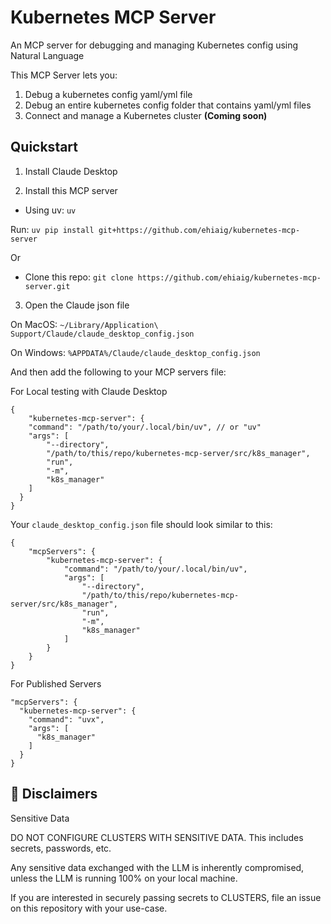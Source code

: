 # Kubernetes MCP Server

An MCP server for debugging and managing Kubernetes config using Natural Language

This MCP Server lets you:
1. Debug a kubernetes config yaml/yml file
2. Debug an entire kubernetes config folder that contains yaml/yml files
3. Connect and manage a Kubernetes cluster **(Coming soon)**


## Quickstart
1. Install Claude Desktop

3. Install this MCP server

- Using uv: `uv`

Run: `uv pip install git+https://github.com/ehiaig/kubernetes-mcp-server`

Or 

- Clone this repo:
`git clone https://github.com/ehiaig/kubernetes-mcp-server.git`

3. Open the Claude json file

  On MacOS: `~/Library/Application\ Support/Claude/claude_desktop_config.json`

  On Windows: `%APPDATA%/Claude/claude_desktop_config.json`

And then add the following to your MCP servers file:

For Local testing with Claude Desktop
```
{
    "kubernetes-mcp-server": {
    "command": "/path/to/your/.local/bin/uv", // or "uv"
    "args": [
        "--directory",
        "/path/to/this/repo/kubernetes-mcp-server/src/k8s_manager",
        "run",
        "-m",
        "k8s_manager"
    ]
  }
}
```

Your `claude_desktop_config.json` file should look similar to this:

```
{
    "mcpServers": {
        "kubernetes-mcp-server": {
            "command": "/path/to/your/.local/bin/uv",
            "args": [
                "--directory",
                "/path/to/this/repo/kubernetes-mcp-server/src/k8s_manager",
                "run",
                "-m",
                "k8s_manager"
            ]
        }
    }
}
```

For Published Servers

```
"mcpServers": {
  "kubernetes-mcp-server": {
    "command": "uvx",
    "args": [
      "k8s_manager"
    ]
  }
}
```

## 🚧 Disclaimers

Sensitive Data

DO NOT CONFIGURE CLUSTERS WITH SENSITIVE DATA. This includes secrets, passwords, etc.

Any sensitive data exchanged with the LLM is inherently compromised, unless the LLM is running 100% on your local machine.

If you are interested in securely passing secrets to CLUSTERS, file an issue on this repository with your use-case.